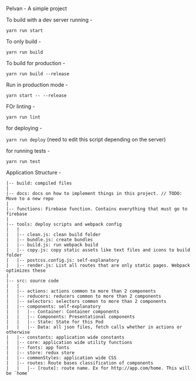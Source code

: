 Pelvan - A simple project



To build with a dev server running -

```yarn run start```



To only build -

```yarn run build```



To build for production -

```yarn run build --release```



Run in production mode -

```yarn start -- --release```



FOr linting -

```yarn run lint```



for deploying -

```yarn run deploy``` (need to edit this script depending on the server)



for running tests -

```yarn run test```



Application Structure -

```
|-- build: compiled files
|
|-- docs: docs on how to implement things in this project. // TODO: Move to a new repo
|
|-- functions: Firebase function. Contains everything that must go to firebase
|
|-- tools: deploy scripts and webpack config
|   |
|   |-- clean.js: clean build folder
|   |-- bundle.js: create bundles
|   |-- build.js: run webpack build
|   |-- copy.js: copy static assets like text files and icons to build folder
|   |-- postcss.config.js: self-explanatory
|   |-- render.js: List all routes that are only static pages. Webpack optimizes these
|
|-- src: source code
|   |
|   |-- actions: actions common to more than 2 components
|   |-- reducers: reducers common to more than 2 components
|   |-- selectors: selectors common to more than 2 components
|   |-- components: self-explanatory
|   |   |-- Container: Container components
|   |   |-- Components: Presentational components
|   |   |-- State: State for this Pod
|   |   |-- Data: all json files, fetch calls whether in actions or otherwise
|   |-- constants: application wide constants
|   |-- core: application wide utility functions
|   |-- fonts: app fonts
|   |-- store: redux store
|   |-- commonStyles: application wide CSS
|   |-- routes: Route bases classification of components
|   |   |-- [route]: route name. Ex for http://app.com/home. This will be `home`

```
